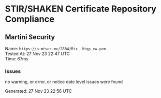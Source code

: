 # STIR/SHAKEN Certificate Repository Compliance

## Martini Security

Name: `https://p.mtsec.me/2884/Btx_-Vtqp_ew.pem`\
Tested At: 27 Nov 23 22:47 UTC\
Time: 67ms

### Issues

no warning, or error, or notice date level issues were found

Generated: 27 Nov 23 22:56 UTC